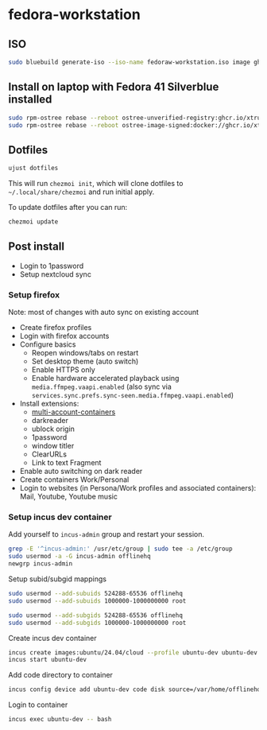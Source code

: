 # fedora-workstation

## ISO

```sh
sudo bluebuild generate-iso --iso-name fedoraw-workstation.iso image ghcr.io/xtruder/fedora-workstation:41
```

## Install on laptop with Fedora 41 Silverblue installed

```sh
sudo rpm-ostree rebase --reboot ostree-unverified-registry:ghcr.io/xtruder/fedora-workstation:41
sudo rpm-ostree rebase --reboot ostree-image-signed:docker://ghcr.io/xtruder/fedora-workstation:41
```

## Dotfiles

```sh
ujust dotfiles
```

This will run `chezmoi init`, which will clone dotfiles to `~/.local/share/chezmoi` and run
initial apply.

To update dotfiles after you can run:

```sh
chezmoi update
```

## Post install

- Login to 1password
- Setup nextcloud sync

### Setup firefox

Note: most of changes with auto sync on existing account

- Create firefox profiles
- Login with firefox accounts
- Configure basics
  - Reopen windows/tabs on restart
  - Set desktop theme (auto switch)
  - Enable HTTPS only
  - Enable hardware accelerated playback using `media.ffmpeg.vaapi.enabled` (also sync via `services.sync.prefs.sync-seen.media.ffmpeg.vaapi.enabled`)
- Install extensions:
  - [multi-account-containers](https://addons.mozilla.org/en-US/firefox/addon/multi-account-containers/)
  - darkreader
  - ublock origin
  - 1password
  - window titler
  - ClearURLs
  - Link to text Fragment
- Enable auto switching on dark reader
- Create containers Work/Personal
- Login to websites (in Persona/Work profiles and associated containers): Mail, Youtube, Youtube music

### Setup incus dev container

Add yourself to `incus-admin` group and restart your session.

```sh
grep -E '^incus-admin:' /usr/etc/group | sudo tee -a /etc/group
sudo usermod -a -G incus-admin offlinehq
newgrp incus-admin
```

Setup subid/subgid mappings

```sh
sudo usermod --add-subuids 524288-65536 offlinehq
sudo usermod --add-subuids 1000000-1000000000 root

sudo usermod --add-subgids 524288-65536 offlinehq
sudo usermod --add-subgids 1000000-1000000000 root
```

Create incus dev container

```sh
incus create images:ubuntu/24.04/cloud --profile ubuntu-dev ubuntu-dev
incus start ubuntu-dev
```

Add code directory to container

```sh
incus config device add ubuntu-dev code disk source=/var/home/offlinehq/Code path=/home/offlinehq/Code shift=true
```

Login to container

```sh
incus exec ubuntu-dev -- bash
```
